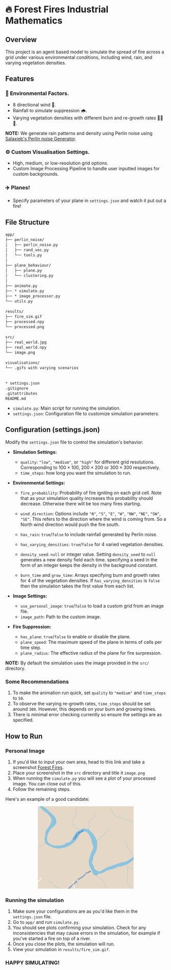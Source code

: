# 🔥 Forest Fires Industrial Mathematics 
## Overview
This project is an agent based model to simulate the spread of fire across a grid under various environmental conditions, including wind, rain, and varying vegetation densities.

## Features
### 🌲 Environmental Factors.
  - 8 directional wind 💨.
  - Rainfall to simulate suppression 🌧️.
  - Varying vegetation densities with different burn and re-growth rates 🌴🌳🌲.

  **NOTE:** We generate rain patterns and density using Perlin noise using [Salaxieb's Perlin noise Generator](https://github.com/salaxieb/perlin_noise/tree/master).

### ⚙️ Custom Visualisation Settings.
  - High, medium, or low-resolution grid options.
  - Custom Image Processing Pipeline to handle user inputted images for custom backgrounds.

### ✈️ Planes!
- Specify parameters of your plane in `settings.json` and watch it put out a fire!

## File Structure

```text
app/
├── perlin_noise/
│   ├── perlin_noise.py
│   ├── rand_vec.py
│   └── tools.py
│
├── plane_behaviour/
│   ├── plane.py
│   └── clustering.py
│
├── animate.py
├── * simulate.py
├── * image_processor.py
└── utils.py

results/
├── fire_sim.gif
├── processed.npy
└── processed.png

src/
├── real_world.jpg
├── real_world.npy
└── image.png

visualisations/
└── .gifs with varying scenarios


* settings.json
.gitignore
.gitattributes
README.md
```


- `simulate.py`: Main script for running the simulation.
- `settings.json`: Configuration file to customize simulation parameters.

## Configuration (settings.json)

Modify the `settings.json` file to control the simulation's behavior:

- **Simulation Settings:**
  - `quality`: `"low"`, `"medium"`, or `"high"` for different grid resolutions. Corresponding to $100\times100$, $200\times200$ or $300\times300$ respectively.
  - `time_steps`: how long you want the simulation to run.

- **Environmental Settings:**
  - `fire_probability`: Probability of fire igniting on each grid cell. Note that as your simulation quality increases this probability should decrease. Otherwise there will be too many fires starting.

  - `wind_direction`: Options include `"N"`, `"S"`, `"E"`, `"W"`, `"NW"`, `"NE"`, `"SW"`, `"SE"`. This refers to the direction where the wind is coming from. So a North wind direction would push the fire south.

  - `has_rain`: `true`/`false` to include rainfall generated by Perlin noise.

  - `has_varying_densities`: `true`/`false` for 4 varied vegetation densities.
  - `density_seed`: `null` or integer value. Setting `density_seed` to `null` generates a new density field each time. specifying a seed in the form of an integer keeps the density in the background constant.
  - `burn_time` and `grow_time`: Arrays specifying burn and growth rates for 4 of the vegetation densities. If `has_varying_densities` is `false` then the simulation takes the first value from each list.
  

- **Image Settings:**
  - `use_personal_image`: `true`/`false` to load a custom grid from an image file.
  - `image_path`: Path to the custom image.

- **Fire Suppression:**
  - `has_plane`: `true`/`false` to enable or disable the plane.
  - `plane_speed`: The maximum speed of the plane in terms of cells per time step.
  - `plane_radius`: The effective radius of the plane for fire surpression.

**NOTE:** By default the simulation uses the image provided in the `src/` directory.

### Some Recommendations

1. To make the animation run quick, set `quality` to `"medium"` and `time_steps` to `50`.
2. To observe the varying re-growth rates, `time_steps` should be set around `300`. However, this depends on your burn and growing times.
3. There is minimal error checking currently so ensure the settings are as specified.

## How to Run

### Personal Image
1. If you'd like to input your own area, head to this link and take a screenshot <a href="https://www.google.com/maps/d/viewer?mid=1OpMoz-v9iOYinQPbBzzx_lBT0QO8h-8&ll=-37.38159633507727%2C148.62546596105895&z=10" target="_blank">Forest Fires</a>.
2. Place your screenshot in the `src` directory and title it `image.png`
3. When running the `simulate.py` you will see a plot of your processed image. You can close out of this.
4. Follow the remaining steps.

Here's an example of a good candidate:

<p align="center">
  <img width = 300px src="visualisations/image.png" />
</p>

### Running the simulation
1. Make sure your configurations are as you'd like them in the `settings.json` file.
2. Go to `app/` and run `simulate.py`.
3. You should see plots confirming your simulation. Check for any inconsistencies that may cause errors in the simulation, for example if you've started a fire on top of a river.
4. Once you close the plots, the simulation will run.
5. View your simulation in `results/fire_sim.gif`.

### HAPPY SIMULATING!